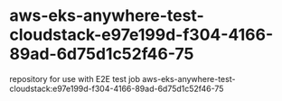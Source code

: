 # aws-eks-anywhere-test-cloudstack-e97e199d-f304-4166-89ad-6d75d1c52f46-75
repository for use with E2E test job aws-eks-anywhere-test-cloudstack:e97e199d-f304-4166-89ad-6d75d1c52f46-75
